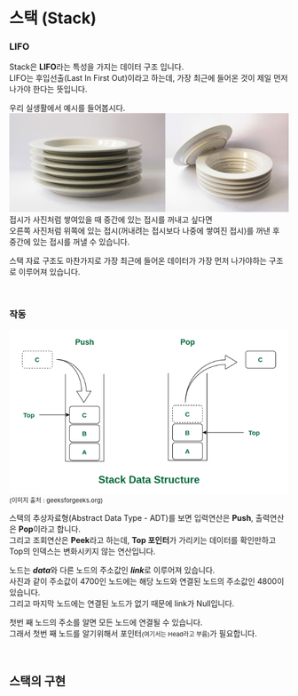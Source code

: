 # 스택 (Stack)

### LIFO
Stack은 **LIFO**라는 특성을 가지는 데이터 구조 입니다.  
LIFO는 후입선출(Last In First Out)이라고 하는데, 가장 최근에 들어온 것이 제일 먼저 나가야 한다는 뜻입니다.  
  
우리 실생활에서 예시를 들어봅시다.
![접시 사진](이미지/stack_example.png)  
접시가 사진처럼 쌓여있을 때 중간에 있는 접시를 꺼내고 싶다면  
오른쪽 사진처럼 위쪽에 있는 접시(꺼내려는 접시보다 나중에 쌓여진 접시)를 꺼낸 후 중간에 있는 접시를 꺼낼 수 있습니다.  

스택 자료 구조도 마찬가지로 가장 최근에 들어온 데이터가 가장 먼저 나가야하는 구조로 이루어져 있습니다.  
  
<br>

### 작동
![스택 작동](이미지/stack_operation.png)  
<span style='font-size:11px'>(이미지 출처 : geeksforgeeks.org)</span>  

스택의 추상자료형(Abstract Data Type - ADT)를 보면 입력연산은 **Push**, 출력연산은 **Pop**이라고 합니다.  
그리고 조회연산은 **Peek**라고 하는데, **Top 포인터**가 가리키는 데이터를 확인만하고 Top의 인덱스는 변화시키지 않는 연산입니다.  

노드는 ***data***와 다른 노드의 주소값인 ***link***로 이루어져 있습니다.  
사진과 같이 주소값이 4700인 노드에는 해당 노드와 연결된 노드의 주소값인 4800이 있습니다.  
그리고 마지막 노드에는 연결된 노드가 없기 때문에 link가 Null입니다.  
  
첫번 째 노드의 주소를 알면 모든 노드에 연결될 수 있습니다.  
그래서 첫번 째 노드를 알기위해서 포인터<span style='font-size:11px'>(여기서는 Head라고 부름)</span>가 필요합니다.
  
<br>

## 스택의 구현
